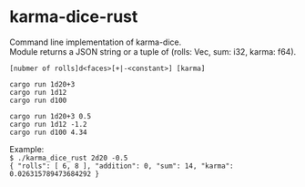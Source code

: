 # karma-dice-rust
Command line implementation of karma-dice.  
Module returns a JSON string or a tuple of (rolls: Vec<u32>, sum: i32, karma: f64).

`[nubmer of rolls]d<faces>[+|-<constant>] [karma]`

`cargo run 1d20+3`  
`cargo run 1d12`  
`cargo run d100`  

`cargo run 1d20+3 0.5`  
`cargo run 1d12 -1.2`  
`cargo run d100 4.34`  

Example:  
`$ ./karma_dice_rust 2d20 -0.5`  
 `{ "rolls": [ 6, 8 ], "addition": 0, "sum": 14, "karma": 0.026315789473684292 }`

